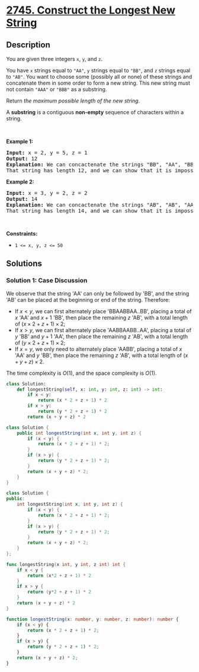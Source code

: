 # [2745. Construct the Longest New String](https://leetcode.com/problems/construct-the-longest-new-string)


## Description

<p>You are given three integers <code>x</code>, <code>y</code>, and <code>z</code>.</p>

<p>You have <code>x</code> strings equal to <code>&quot;AA&quot;</code>, <code>y</code> strings equal to <code>&quot;BB&quot;</code>, and <code>z</code> strings equal to <code>&quot;AB&quot;</code>. You want to choose some (possibly all or none) of these strings and concatenate them in some order to form a new string. This new string must not contain <code>&quot;AAA&quot;</code> or <code>&quot;BBB&quot;</code> as a substring.</p>

<p>Return <em>the maximum possible length of the new string</em>.</p>

<p>A <b>substring</b> is a contiguous <strong>non-empty</strong> sequence of characters within a string.</p>

<p>&nbsp;</p>
<p><strong class="example">Example 1:</strong></p>

<pre>
<strong>Input:</strong> x = 2, y = 5, z = 1
<strong>Output:</strong> 12
<strong>Explanation: </strong>We can concactenate the strings &quot;BB&quot;, &quot;AA&quot;, &quot;BB&quot;, &quot;AA&quot;, &quot;BB&quot;, and &quot;AB&quot; in that order. Then, our new string is &quot;BBAABBAABBAB&quot;. 
That string has length 12, and we can show that it is impossible to construct a string of longer length.
</pre>

<p><strong class="example">Example 2:</strong></p>

<pre>
<strong>Input:</strong> x = 3, y = 2, z = 2
<strong>Output:</strong> 14
<strong>Explanation:</strong> We can concactenate the strings &quot;AB&quot;, &quot;AB&quot;, &quot;AA&quot;, &quot;BB&quot;, &quot;AA&quot;, &quot;BB&quot;, and &quot;AA&quot; in that order. Then, our new string is &quot;ABABAABBAABBAA&quot;. 
That string has length 14, and we can show that it is impossible to construct a string of longer length.
</pre>

<p>&nbsp;</p>
<p><strong>Constraints:</strong></p>

<ul>
	<li><code>1 &lt;= x, y, z &lt;= 50</code></li>
</ul>

## Solutions

### Solution 1: Case Discussion

We observe that the string 'AA' can only be followed by 'BB', and the string 'AB' can be placed at the beginning or end of the string. Therefore:

-   If $x < y$, we can first alternately place 'BBAABBAA..BB', placing a total of $x$ 'AA' and $x+1$ 'BB', then place the remaining $z$ 'AB', with a total length of $(x \times 2 + z + 1) \times 2$;
-   If $x > y$, we can first alternately place 'AABBAABB..AA', placing a total of $y$ 'BB' and $y+1$ 'AA', then place the remaining $z$ 'AB', with a total length of $(y \times 2 + z + 1) \times 2$;
-   If $x = y$, we only need to alternately place 'AABB', placing a total of $x$ 'AA' and $y$ 'BB', then place the remaining $z$ 'AB', with a total length of $(x + y + z) \times 2$.

The time complexity is $O(1)$, and the space complexity is $O(1)$.

<!-- tabs:start -->

```python
class Solution:
    def longestString(self, x: int, y: int, z: int) -> int:
        if x < y:
            return (x * 2 + z + 1) * 2
        if x > y:
            return (y * 2 + z + 1) * 2
        return (x + y + z) * 2
```

```java
class Solution {
    public int longestString(int x, int y, int z) {
        if (x < y) {
            return (x * 2 + z + 1) * 2;
        }
        if (x > y) {
            return (y * 2 + z + 1) * 2;
        }
        return (x + y + z) * 2;
    }
}
```

```cpp
class Solution {
public:
    int longestString(int x, int y, int z) {
        if (x < y) {
            return (x * 2 + z + 1) * 2;
        }
        if (x > y) {
            return (y * 2 + z + 1) * 2;
        }
        return (x + y + z) * 2;
    }
};
```

```go
func longestString(x int, y int, z int) int {
	if x < y {
		return (x*2 + z + 1) * 2
	}
	if x > y {
		return (y*2 + z + 1) * 2
	}
	return (x + y + z) * 2
}
```

```ts
function longestString(x: number, y: number, z: number): number {
    if (x < y) {
        return (x * 2 + z + 1) * 2;
    }
    if (x > y) {
        return (y * 2 + z + 1) * 2;
    }
    return (x + y + z) * 2;
}
```

<!-- tabs:end -->

<!-- end -->
